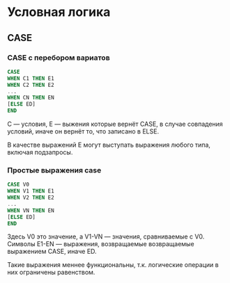 # Условная логика

## CASE

### CASE с перебором вариатов

```SQL
CASE
WHEN C1 THEN E1
WHEN C2 THEN E2
...
WHEN CN THEN EN
[ELSE ED]
END
```
C — условия, E — выжения которые вернёт CASE, в случае совпадения условий, иначе он вернёт то, что записано в ELSE.

В качестве выражений E могут выступать выражения любого типа, включая подзапросы.

### Простыe выражения case

```SQL
CASE V0
WHEN V1 THEN E1
WHEN V2 THEN E2
...
WHEN VN THEN EN
[ELSE ED]
END
```
Здесь V0 это значение, а V1-VN — значения, сравниваемые с V0. Символы E1-EN — выражения, возвращаемые возвращаемые выражением CASE, иначе ED.

Такие выражения меннее функциональны, т.к. логические операции в них ограничены равенством.
